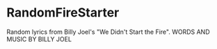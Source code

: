 # RandomFireStarter
 Random lyrics from Billy Joel's "We Didn't Start the Fire".
WORDS AND MUSIC BY BILLY JOEL
